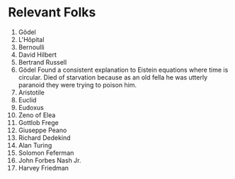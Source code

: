 # Relevant Folks


1. Gõdel
1. L'Hôpital
1. Bernoulli
1. David Hilbert
1. Bertrand Russell
1. Gödel
Found a consistent explanation to Eistein equations where time is circular. Died of starvation because as an old fella he was utterly paranoid they were trying to poison him.
1. Aristotile
1. Euclid
1. Eudoxus
1. Zeno of Elea
1. Gottlob Frege
1. Giuseppe Peano
1. Richard Dedekind
1. Alan Turing
1. Solomon Feferman
1. John Forbes Nash Jr.
1. Harvey Friedman